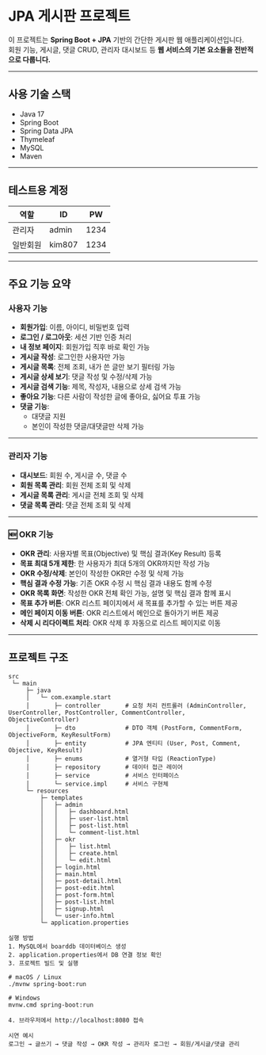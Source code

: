 # JPA 게시판 프로젝트

이 프로젝트는 **Spring Boot + JPA** 기반의 간단한 게시판 웹 애플리케이션입니다.  
회원 기능, 게시글, 댓글 CRUD, 관리자 대시보드 등 **웹 서비스의 기본 요소들을 전반적으로 다룹니다.**

---

## 사용 기술 스택

- Java 17  
- Spring Boot  
- Spring Data JPA  
- Thymeleaf  
- MySQL  
- Maven

---

## 테스트용 계정

| 역할     | ID         | PW     |
|----------|------------|--------|
| 관리자   | admin      | 1234   |
| 일반회원 | kim807     | 1234   |

---

## 주요 기능 요약

### 사용자 기능

- **회원가입**: 이름, 아이디, 비밀번호 입력  
- **로그인 / 로그아웃**: 세션 기반 인증 처리  
- **내 정보 페이지**: 회원가입 직후 바로 확인 가능  
- **게시글 작성**: 로그인한 사용자만 가능  
- **게시글 목록**: 전체 조회, 내가 쓴 글만 보기 필터링 가능  
- **게시글 상세 보기**: 댓글 작성 및 수정/삭제 가능  
- **게시글 검색 기능**: 제목, 작성자, 내용으로 상세 검색 가능  
- **좋아요 기능**: 다른 사람이 작성한 글에 좋아요, 싫어요 투표 가능  
- **댓글 기능**:  
  - 대댓글 지원  
  - 본인이 작성한 댓글/대댓글만 삭제 가능  

---

### 관리자 기능

- **대시보드**: 회원 수, 게시글 수, 댓글 수  
- **회원 목록 관리**: 회원 전체 조회 및 삭제  
- **게시글 목록 관리**: 게시글 전체 조회 및 삭제  
- **댓글 목록 관리**: 댓글 전체 조회 및 삭제  

---

### 🆕 OKR 기능

- **OKR 관리**: 사용자별 목표(Objective) 및 핵심 결과(Key Result) 등록  
- **목표 최대 5개 제한**: 한 사용자가 최대 5개의 OKR까지만 작성 가능  
- **OKR 수정/삭제**: 본인이 작성한 OKR만 수정 및 삭제 가능  
- **핵심 결과 수정 가능**: 기존 OKR 수정 시 핵심 결과 내용도 함께 수정  
- **OKR 목록 화면**: 작성한 OKR 전체 확인 가능, 설명 및 핵심 결과 함께 표시  
- **목표 추가 버튼**: OKR 리스트 페이지에서 새 목표를 추가할 수 있는 버튼 제공  
- **메인 페이지 이동 버튼**: OKR 리스트에서 메인으로 돌아가기 버튼 제공  
- **삭제 시 리다이렉트 처리**: OKR 삭제 후 자동으로 리스트 페이지로 이동  

---

## 프로젝트 구조

```plaintext
src
 └─ main
     ├─ java
     │   └─ com.example.start
     │       ├─ controller       # 요청 처리 컨트롤러 (AdminController, UserController, PostController, CommentController, ObjectiveController)
     │       ├─ dto              # DTO 객체 (PostForm, CommentForm, ObjectiveForm, KeyResultForm)
     │       ├─ entity           # JPA 엔티티 (User, Post, Comment, Objective, KeyResult)
     │       ├─ enums            # 열거형 타입 (ReactionType)
     │       ├─ repository       # 데이터 접근 레이어
     │       ├─ service          # 서비스 인터페이스
     │       └─ service.impl     # 서비스 구현체
     └─ resources
         ├─ templates
         │   ├─ admin
         │   │   ├─ dashboard.html
         │   │   ├─ user-list.html
         │   │   ├─ post-list.html
         │   │   └─ comment-list.html
         │   ├─ okr
         │   │   ├─ list.html
         │   │   ├─ create.html
         │   │   └─ edit.html
         │   ├─ login.html
         │   ├─ main.html
         │   ├─ post-detail.html
         │   ├─ post-edit.html
         │   ├─ post-form.html
         │   ├─ post-list.html
         │   ├─ signup.html
         │   └─ user-info.html
         └─ application.properties

실행 방법
1. MySQL에서 boarddb 데이터베이스 생성
2. application.properties에서 DB 연결 정보 확인
3. 프로젝트 빌드 및 실행

# macOS / Linux
./mvnw spring-boot:run

# Windows
mvnw.cmd spring-boot:run

4. 브라우저에서 http://localhost:8080 접속

시연 예시
로그인 → 글쓰기 → 댓글 작성 → OKR 작성 → 관리자 로그인 → 회원/게시글/댓글 관리

